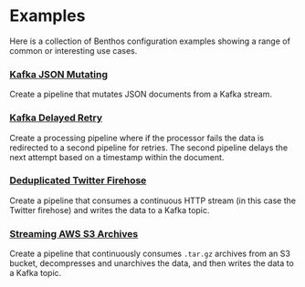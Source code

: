 Examples
========

Here is a collection of Benthos configuration examples showing a range of common
or interesting use cases.

### [Kafka JSON Mutating](./kafka-json-mutating.md)

Create a pipeline that mutates JSON documents from a Kafka stream.

### [Kafka Delayed Retry](./kafka-delayed-retry.md)

Create a processing pipeline where if the processor fails the data is redirected
to a second pipeline for retries. The second pipeline delays the next attempt
based on a timestamp within the document.

### [Deduplicated Twitter Firehose](./twitter-firehose.md)

Create a pipeline that consumes a continuous HTTP stream (in this case the
Twitter firehose) and writes the data to a Kafka topic.

### [Streaming AWS S3 Archives](./streaming-aws-s3-archives.md)

Create a pipeline that continuously consumes `.tar.gz` archives from an S3
bucket, decompresses and unarchives the data, and then writes the data to a
Kafka topic.
